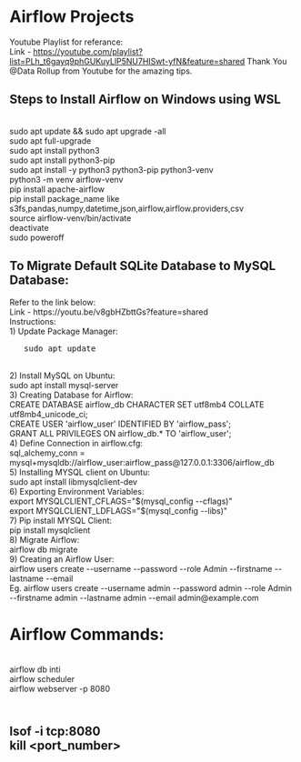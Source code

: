  <style>
    .tab {
      tab-size: 4;
    }
  </style>

# Airflow Projects
Youtube Playlist for referance:
<br>Link - https://youtube.com/playlist?list=PLh_t6gayq9phGUKuyLlP5NU7HISwt-yfN&feature=shared
Thank You @Data Rollup from Youtube for the amazing tips.

<h2>Steps to Install Airflow on Windows using WSL</h2>

<br>sudo apt update && sudo apt upgrade -all
<br>sudo apt full-upgrade
<br>sudo apt install python3
<br>sudo apt install python3-pip
<br>sudo apt install -y python3 python3-pip python3-venv
<br>python3 -m venv airflow-venv
<br>pip install apache-airflow
<br>pip install package_name like s3fs,pandas,numpy,datetime,json,airflow,airflow.providers,csv
<br>source airflow-venv/bin/activate
<br>deactivate
<br>sudo poweroff 

<h2>To Migrate Default SQLite Database to MySQL Database:</h2>
Refer to the link below:
<br>Link - https://youtu.be/v8gbHZbttGs?feature=shared
<br>Instructions:
<br>1) Update Package Manager: 
<br> <pre class="tab">   sudo apt update </pre>
<br>2) Install MySQL on Ubuntu: 
<br>    sudo apt install mysql-server
<br>3) Creating Database for Airflow:
<br>    CREATE DATABASE airflow_db CHARACTER SET utf8mb4 COLLATE utf8mb4_unicode_ci;
<br>    CREATE USER 'airflow_user' IDENTIFIED BY 'airflow_pass';
<br>    GRANT ALL PRIVILEGES ON airflow_db.* TO 'airflow_user';
<br>4) Define Connection in airflow.cfg:
<br>    sql_alchemy_conn = mysql+mysqldb://airflow_user:airflow_pass@127.0.0.1:3306/airflow_db
<br>5) Installing MYSQL client on Ubuntu:
<br>    sudo apt install libmysqlclient-dev
<br>6) Exporting Environment Variables:
<br>    export MYSQLCLIENT_CFLAGS="$(mysql_config --cflags)"
<br>    export MYSQLCLIENT_LDFLAGS="$(mysql_config --libs)"
<br>7) Pip install MYSQL Client:
<br>    pip install mysqlclient
<br>8) Migrate Airflow:
<br>    airflow db migrate
<br>9) Creating an Airflow User:
<br>    airflow users create --username <Username> --password <Password> --role Admin --firstname <FirsName> --lastname <LastName> --email <Email>
<br>    Eg. airflow users create --username admin --password admin --role Admin --firstname admin --lastname admin --email admin@example.com

# Airflow Commands:
<br>airflow db inti
<br>airflow scheduler
<br>airflow webserver -p 8080


<br>lsof -i tcp:8080
<br>kill <port_number>
--------------------------------------------------------------------------



